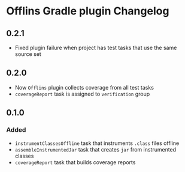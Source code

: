# Offlins Gradle plugin Changelog

## 0.2.1

- Fixed plugin failure when project has test tasks that use the same source set

## 0.2.0

- Now `Offlins` plugin collects coverage from all test tasks
- `coverageReport` task is assigned to `verification` group

## 0.1.0

### Added

- `instrumentClassesOffline` task that instruments `.class` files offline
- `assembleInstrumentedJar` task that creates `jar` from instrumented classes
- `coverageReport` task that builds coverage reports

